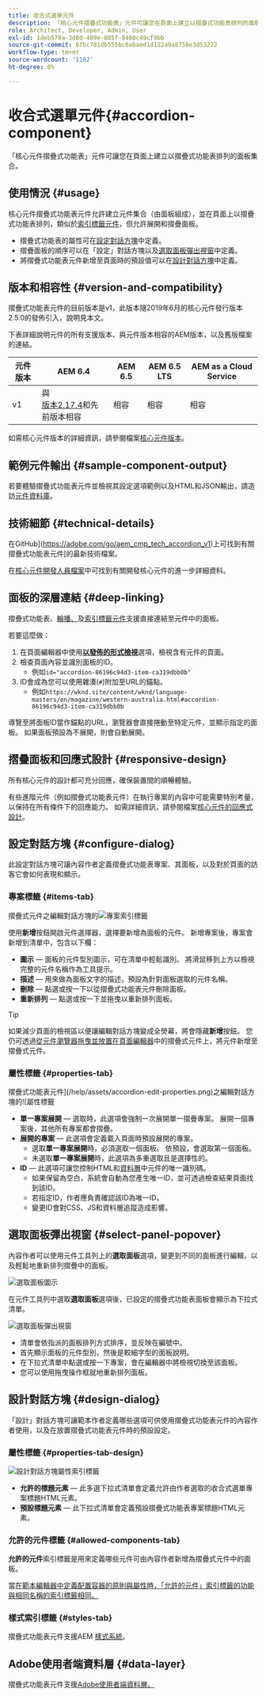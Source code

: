 ```yaml
---
title: 收合式選單元件
description: 「核心元件摺疊式功能表」元件可讓您在頁面上建立以摺疊式功能表排列的面板集合。
role: Architect, Developer, Admin, User
exl-id: 1deb570a-3d8d-409e-805f-8460c49cf9bb
source-git-commit: 6fbc781db555bc6abaed1d122a9a8756e3d53222
workflow-type: tm+mt
source-wordcount: '1102'
ht-degree: 0%

---
```



# 收合式選單元件{#accordion-component}

「核心元件摺疊式功能表」元件可讓您在頁面上建立以摺疊式功能表排列的面板集合。

## 使用情況 {#usage}

核心元件摺疊式功能表元件允許建立元件集合（由面板組成），並在頁面上以摺疊式功能表排列，類似於[索引標籤元件](tabs.md)，但允許展開和摺疊面板。

* 摺疊式功能表的屬性可在[設定對話方塊](#configure-dialog)中定義。
* 摺疊面板的順序可以在「設定」對話方塊以及[選取面板彈出視窗](#select-panel-popover)中定義。
* 將摺疊式功能表元件新增至頁面時的預設值可以在[設計對話方塊](#design-dialog)中定義。

## 版本和相容性 {#version-and-compatibility}

摺疊式功能表元件的目前版本是v1，此版本隨2019年6月的核心元件發行版本2.5.0的發佈引入，說明見本文。

下表詳細說明元件的所有支援版本、與元件版本相容的AEM版本，以及舊版檔案的連結。

| 元件版本 | AEM 6.4 | AEM 6.5 | AEM 6.5 LTS | AEM as a Cloud Service  |
|--- |--- |---|---|---|
| v1 | 與<br>[版本2.17.4](/help/versions.md)和先前版本相容 | 相容 | 相容 | 相容 |

如需核心元件版本的詳細資訊，請參閱檔案[核心元件版本](/help/versions.md)。

## 範例元件輸出 {#sample-component-output}

若要體驗摺疊式功能表元件並檢視其設定選項範例以及HTML和JSON輸出，請造訪[元件資料庫](https://adobe.com/go/aem_cmp_library_accordion)。

## 技術細節 {#technical-details}

在GitHub](https://adobe.com/go/aem_cmp_tech_accordion_v1)上可找到有關摺疊式功能表元件[的最新技術檔案。

在[核心元件開發人員檔案](/help/developing/overview.md)中可找到有關開發核心元件的進一步詳細資料。

## 面板的深層連結 {#deep-linking}

摺疊式功能表、[輪播、](carousel.md)及[索引標籤元件](tabs.md)支援直接連結至元件中的面板。

若要這麼做：

1. 在頁面編輯器中使用&#x200B;**[以發佈的形式檢視](https://experienceleague.adobe.com/docs/experience-manager-cloud-service/sites/authoring/fundamentals/editing-content.html#view-as-published)**&#x200B;選項，檢視含有元件的頁面。
1. 檢查頁面內容並識別面板的ID。
   * 例如`id="accordion-86196c94d3-item-ca319dbb0b"`
1. ID會成為您可以使用雜湊(`#`)附加至URL的錨點。
   * 例如`https://wknd.site/content/wknd/language-masters/en/magazine/western-australia.html#accordion-86196c94d3-item-ca319dbb0b`

導覽至將面板ID當作錨點的URL，瀏覽器會直接捲動至特定元件，並顯示指定的面板。 如果面板預設為不展開，則會自動展開。

## 摺疊面板和回應式設計 {#responsive-design}

所有核心元件的設計都可充分回應，確保裝置間的順暢體驗。

有些進階元件（例如摺疊式功能表元件）在執行專案的內容中可能需要特別考量，以保持在所有條件下的回應能力。 如需詳細資訊，請參閱檔案[核心元件的回應式設計](/help/responsive.md)。

## 設定對話方塊 {#configure-dialog}

此設定對話方塊可讓內容作者定義摺疊式功能表專案、其面板，以及對於頁面的訪客它會如何表現和顯示。

### 專案標籤 {#items-tab}

摺疊式元件之編輯對話方塊的![專案索引標籤](/help/assets/accordion-edit-items.png)

使用&#x200B;**新增**&#x200B;按鈕開啟元件選擇器，選擇要新增為面板的元件。 新增專案後，專案會新增到清單中，包含以下欄：

* **圖示** — 面板的元件型別圖示，可在清單中輕鬆識別。 將滑鼠移到上方以檢視完整的元件名稱作為工具提示。
* **描述** — 用來做為面板文字的描述，預設為針對面板選取的元件名稱。
* **刪除** — 點選或按一下以從摺疊式功能表元件刪除面板。
* **重新排列** — 點選或按一下並拖曳以重新排列面板。

>[!TIP]
>
>如果減少頁面的檢視區以便讓編輯對話方塊變成全熒幕，將會隱藏&#x200B;**新增**&#x200B;按鈕。 您仍可透過[從元件瀏覽器拖曳並放置在頁面編輯器](https://helpx.adobe.com/experience-manager/6-5/sites/authoring/using/editing-content.html#InsertingaComponent)中的摺疊式元件上，將元件新增至摺疊式元件。

### 屬性標籤 {#properties-tab}

摺疊式功能表元件](/help/assets/accordion-edit-properties.png)之編輯對話方塊的![屬性標籤

* **單一專案展開** — 選取時，此選項會強制一次展開單一摺疊專案。 展開一個專案後，其他所有專案都會摺疊。
* **展開的專案** — 此選項會定義載入頁面時預設展開的專案。
   * 選取&#x200B;**單一專案展開**&#x200B;時，必須選取一個面板。 依預設，會選取第一個面板。
   * 未選取&#x200B;**單一專案展開**&#x200B;時，此選項為多重選取且是選擇性的。
* **ID** — 此選項可讓您控制HTML和[資料層](/help/developing/data-layer/overview.md)中元件的唯一識別碼。
   * 如果保留為空白，系統會自動為您產生唯一ID，並可透過檢查結果頁面找到該ID。
   * 若指定ID，作者應負責確認該ID為唯一ID。
   * 變更ID會對CSS、JS和資料層追蹤造成影響。

## 選取面板彈出視窗 {#select-panel-popover}

內容作者可以使用元件工具列上的&#x200B;**選取面板**&#x200B;選項，變更到不同的面板進行編輯，以及輕鬆地重新排列摺疊中的面板。

![選取面板圖示](/help/assets/select-panel-icon.png)

在元件工具列中選取&#x200B;**選取面板**&#x200B;選項後，已設定的摺疊式功能表面板會顯示為下拉式清單。

![選取面板彈出視窗](/help/assets/select-panel-popover.png)

* 清單會依指派的面板排列方式排序，並反映在編號中。
* 首先顯示面板的元件型別，然後是較細字型的面板說明。
* 在下拉式清單中點選或按一下專案，會在編輯器中將檢視切換至該面板。
* 您可以使用拖曳操作框就地重新排列面板。

## 設計對話方塊 {#design-dialog}

「設計」對話方塊可讓範本作者定義哪些選項可供使用摺疊式功能表元件的內容作者使用，以及在放置摺疊式功能表元件時的預設設定。

### 屬性標籤 {#properties-tab-design}

![設計對話方塊屬性索引標籤](/help/assets/accordion-design-properties.png)

* **允許的標題元素** — 此多選下拉式清單會定義允許由作者選取的收合式選單專案標題HTML元素。
* **預設標題元素** — 此下拉式清單會定義預設摺疊式功能表專案標題HTML元素。

### 允許的元件標籤 {#allowed-components-tab}

**允許的元件**&#x200B;索引標籤是用來定義哪些元件可由內容作者新增為摺疊式元件中的面板。

當[在範本編輯器中定義配置容器的原則與屬性時，「允許的元件」索引標籤的功能與相同名稱的索引標籤相同。](https://experienceleague.adobe.com/docs/experience-manager-cloud-service/sites/authoring/features/templates.html#editing-a-template-layout-template-author)

### 樣式索引標籤 {#styles-tab}

摺疊式功能表元件支援AEM [樣式系統](/help/get-started/authoring.md#component-styling)。

## Adobe使用者端資料層 {#data-layer}

摺疊式功能表元件支援[Adobe使用者端資料層。](/help/developing/data-layer/overview.md)
